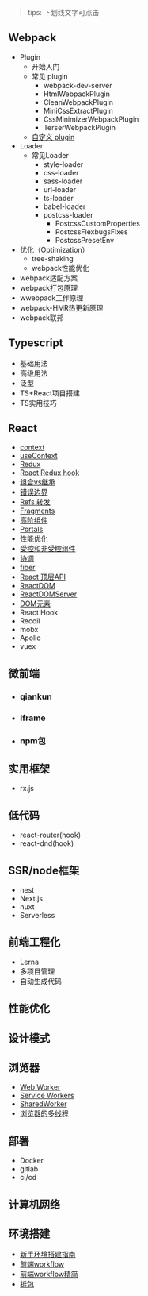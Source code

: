 <!-- - 开始 -->
  <!-- - [概述](/README.md) -->

> tips: 下划线文字可点击

## Webpack 

- Plugin 
  - 开始入门
  - 常见 plugin
    - webpack-dev-server
    - HtmlWebpackPlugin
    - CleanWebpackPlugin
    - MiniCssExtractPlugin
    - CssMinimizerWebpackPlugin
    - TerserWebpackPlugin
  - [自定义 plugin](/webpack/自定义plugin.md)
- Loader
  - 常见Loader
    - style-loader
    - css-loader
    - sass-loader
    - url-loader
    - ts-loader
    - babel-loader
    - postcss-loader
      - PostcssCustomProperties
      - PostcssFlexbugsFixes
      - PostcssPresetEnv
- 优化（Optimization）
  - tree-shaking
  - webpack性能优化
- webpack适配方案
- webpack打包原理
- wwebpack工作原理
- webpack-HMR热更新原理
- webpack联邦

## Typescript

- 基础用法
- 高级用法
- 泛型
- TS+React项目搭建
- TS实用技巧

## React

- [context](/react/Context.md)
- [useContext](/react/useContext.md)
- [Redux](/react/redux.md)
- [React Redux hook](/react/react-redux.md)
- [组合vs继承](/react/组合vs继承.md)
- [错误边界](/react/错误边界.md)
- [Refs 转发](/react/Refs转发.md)
- [Fragments](/react/Fragments.md)
- [高阶组件](/react/高阶组件.md)
- [Portals](/react/Portals.md)
- [性能优化](/react/性能优化.md)
- [受控和非受控组件](/react/受控和非受控组件.md)
- [协调](/react/协调.md)
- [fiber](/react/fiber.md)
- [React 顶层API](/react/apiReference.md)
- [ReactDOM](/react/ReactDOM.md)
- [ReactDOMServer](/react/ReactDOMServer.md)
- [DOM元素](/react/DOM元素.md)
- React Hook
- Recoil
- mobx
- Apollo
- vuex

## 微前端

 - ### qiankun

 - ### iframe

 - ### npm包

## 实用框架

- rx.js

## 低代码

- react-router(hook)
- react-dnd(hook)

## SSR/node框架

- nest
- Next.js
- nuxt
- Serverless

## 前端工程化

- Lerna
- 多项目管理
- 自动生成代码

## 性能优化

## 设计模式

## 浏览器

- [Web Worker](/react/webWorker.md)
- [Service Workers](/react/seviceWorker.md)
- [SharedWorker](/react/sharedWorker.md)
- [浏览器的多线程](/react/浏览器的多线程.md)

## 部署

- Docker
- gitlab
- ci/cd

## 计算机网络





## 环境搭建

- [新手环境搭建指南](/environment/environment.md)
- [前端workflow](/environment/workflow.md)
- [前端workflow精简](/environment/workflowDetail.md)
- [拆包](/environment/openBundle.md)
